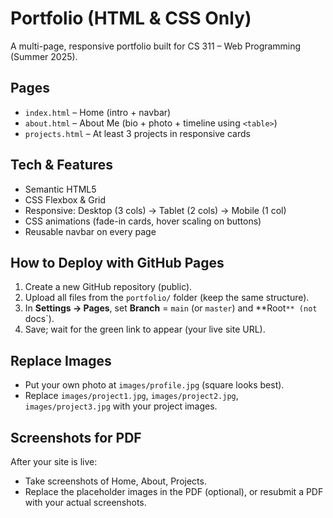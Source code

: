# Portfolio (HTML & CSS Only)

A multi-page, responsive portfolio built for CS 311 – Web Programming (Summer 2025).

## Pages
- `index.html` – Home (intro + navbar)
- `about.html` – About Me (bio + photo + timeline using `<table>`)
- `projects.html` – At least 3 projects in responsive cards

## Tech & Features
- Semantic HTML5
- CSS Flexbox & Grid
- Responsive: Desktop (3 cols) → Tablet (2 cols) → Mobile (1 col)
- CSS animations (fade-in cards, hover scaling on buttons)
- Reusable navbar on every page

## How to Deploy with GitHub Pages
1. Create a new GitHub repository (public).
2. Upload all files from the `portfolio/` folder (keep the same structure).
3. In **Settings → Pages**, set **Branch** = `main` (or `master`) and **Root`** (not `docs`).
4. Save; wait for the green link to appear (your live site URL).

## Replace Images
- Put your own photo at `images/profile.jpg` (square looks best).
- Replace `images/project1.jpg`, `images/project2.jpg`, `images/project3.jpg` with your project images.

## Screenshots for PDF
After your site is live:
- Take screenshots of Home, About, Projects.
- Replace the placeholder images in the PDF (optional), or resubmit a PDF with your actual screenshots.
